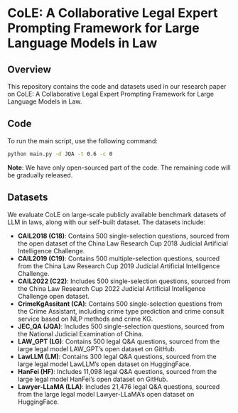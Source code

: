 
# CoLE: A Collaborative Legal Expert Prompting Framework for Large Language Models in Law
## Overview

This repository contains the code and datasets used in our research paper on CoLE: A Collaborative Legal Expert Prompting Framework for Large Language Models in Law.
## Code

To run the main script, use the following command:
```bash
python main.py -d JQA -t 0.6 -c 0
```
**Note**: We have only open-sourced part of the code. The remaining code will be gradually released.



## Datasets

We evaluate CoLE on large-scale publicly available benchmark datasets of LLM in laws, along with our self-built dataset. The datasets include:

- **CAIL2018 (C18)**: Contains 500 single-selection questions, sourced from the open dataset of the China Law Research Cup 2018 Judicial Artificial Intelligence Challenge.
- **CAIL2019 (C19)**: Contains 500 multiple-selection questions, sourced from the China Law Research Cup 2019 Judicial Artificial Intelligence Challenge.
- **CAIL2022 (C22)**: Includes 500 single-selection questions, sourced from the China Law Research Cup 2022 Judicial Artificial Intelligence Challenge open dataset.
- **CrimeKgAssitant (CA)**: Contains 500 single-selection questions from the Crime Assistant, including crime type prediction and crime consult service based on NLP methods and crime KG.
- **JEC_QA (JQA)**: Includes 500 single-selection questions, sourced from the National Judicial Examination of China.
- **LAW_GPT (LG)**: Contains 500 legal Q&A questions, sourced from the large legal model LAW_GPT’s open dataset on GitHub.
- **LawLLM (LM)**: Contains 300 legal Q&A questions, sourced from the large legal model LawLLM’s open dataset on HuggingFace.
- **HanFei (HF)**: Includes 11,098 legal Q&A questions, sourced from the large legal model HanFei’s open dataset on GitHub.
- **Lawyer-LLaMA (LLA)**: Includes 21,476 legal Q&A questions, sourced from the large legal model Lawyer-LLaMA’s open dataset on HuggingFace.
